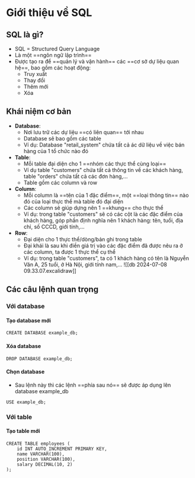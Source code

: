 # Giới thiệu về SQL
## SQL là gì?
- SQL = Structured Query Language
- Là một ==ngôn ngữ lập trình==
- Được tạo ra để ==quản lý và vận hành== các ==cơ sở dự liệu quan hệ==, bao gồm các hoạt động:
	- Truy xuất
	- Thay đổi
	- Thêm mới
	- Xóa
## Khái niệm cơ bản
- **Database**: 
	- Nơi lưu trữ các dự liệu ==có liên quan== tới nhau
	- Database sẽ bao gồm các table
	- Ví dụ: Database "retail_system" chứa tất cả ác dữ liệu về việc bán hàng của 1 tổ chức nào đó
- **Table**: 
	- Mỗi table đại diện cho 1 ==nhóm các thực thể cùng loại==
	- Ví dụ table "customers" chứa tất cả thông tin về các khách hàng, table "orders" chứa tất cả các đơn hàng,...
	- Table gồm các column và row
- **Column**:
	- Mỗi column là ==tên của 1 đặc điểm==, một ==loại thông tin== nào đó của loại thực thể mà table đó đại diện
	- Các column sẽ giúp dựng nên 1 ==khung== cho thực thể
	- Ví dụ: trong table "customers" sẽ có các cột là các đặc điểm của khách hàng, góp phần định nghĩa nên 1 khách hàng: tên, tuổi, địa chỉ, số CCCD, giới tính,...
- **Row**:
	- Đại diện cho 1 thực thể/dòng/bản ghi trong table
	- Đại khái là sau khi điền giá trị vào các đặc điểm đã được nêu ra ở các column, ta được 1 thực thể cụ thể
	- Ví dụ: trong table "customers", ta có 1 khách hàng có tên là Nguyễn Văn A, 25 tuổi, ở Hà Nội, giới tính nam,...
![[db 2024-07-08 09.33.07.excalidraw]]
## Các câu lệnh quan trọng
### Với database
#### Tạo database mới
```
CREATE DATABASE example_db;
```
#### Xóa database
```
DROP DATABASE example_db;
```
#### Chọn database
- Sau lệnh này thì các lệnh ==phía sau nó== sẽ được áp dụng lên database example_db
```
USE example_db;
```

### Với table
#### Tạo table mới
```
CREATE TABLE employees ( 
	id INT AUTO_INCREMENT PRIMARY KEY, 
	name VARCHAR(100), 
	position VARCHAR(100), 
	salary DECIMAL(10, 2) 
);
```